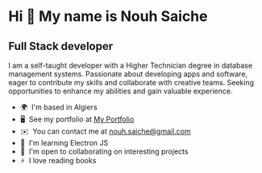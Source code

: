 Hi 👋 My name is Nouh Saiche
============================

Full Stack developer
--------------------

I am a self-taught developer with a Higher Technician degree in database management systems. Passionate about developing apps and software, eager to contribute my skills and collaborate with creative teams. Seeking opportunities to enhance my abilities and gain valuable experience.

* 🌍  I'm based in Algiers
* 🖥️  See my portfolio at [My Portfolio](http://nouhsa.vercel.app)
* ✉️  You can contact me at [nouh.saiche@gmail.com](mailto:nouh.saiche@gmail.com)
* 🧠  I'm learning Electron JS
* 🤝  I'm open to collaborating on interesting projects
* ⚡  I love reading books
